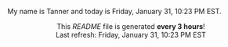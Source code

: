 My name is Tanner and today is Friday, January 31, 10:23 PM EST.

<p align="center">This <i>README</i> file is generated <b>every 3 hours</b>!</br>Last refresh: Friday, January 31, 10:23 PM EST<br /></p>
